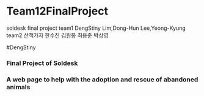 # Team12FinalProject
soldesk final project 
team1 DengStiny Lim,Dong-Hun Lee,Yeong-Kyung 
team2 산책가자 한수진 김원봉 최용준 박상영 


#DengStiny
### Final Project of Soldesk
### A web page to help with the adoption and rescue of abandoned animals
